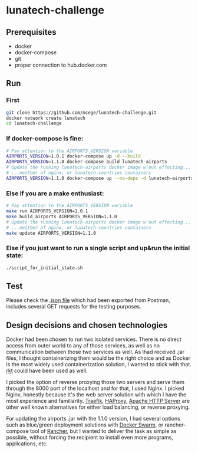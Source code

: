 # lunatech-challenge

## Prerequisites

- docker<br/>
- docker-compose<br/>
- git<br/>
- proper connection to hub.docker.com

## Run

### First

```bash
git clone https://github.com/mcege/lunatech-challenge.git
docker network create lunatech
cd lunatech-challenge
```

### If docker-compose is fine:

```bash
# Pay attention to the AIRPORTS_VERSION variable
AIRPORTS_VERSION=1.0.1 docker-compose up -d --build
AIRPORTS_VERSION=1.1.0 docker-compose build lunatech-airports
# Update the running lunatech-airports docker image w'out effecting... 
# ...neither of nginx, or lunatech-countries containers
AIRPORTS_VERSION=1.1.0 docker-compose up --no-deps -d lunatech-airports
```

### Else if you are a make enthusiast:

```bash
# Pay attention to the AIRPORTS_VERSION variable
make run AIRPORTS_VERSION=1.0.1
make build_airports AIRPORTS_VERSION=1.1.0
# Update the running lunatech-airports docker image w'out effecting...
# ...neither of nginx, or lunatech-countries containers
make update AIRPORTS_VERSION=1.1.0
```

### Else if you just want to run a single script and up&run the initial state:
```bash
./script_for_initial_state.sh
```

## Test

Please check the [.json file](https://github.com/mcege/lunatech-challenge/blob/master/lunatech.postman_collection.json) which had been exported from Postman, includes several GET requests for the testing purposes.

## Design decisions and chosen technologies

Docker had been chosen to run two isolated services. There is no direct access from outer world to any of those services, as well as no communication between those two services as well. As Ihad received .jar files, I thought containerizing them would be the right choice and as Docker is the most widely used containerization solution, I wanted to stick with that. [rkt](https://coreos.com/rkt/) could have been used as well.

I picked the option of reverse proxying those two servers and serve them through the 8000 port of the localhost and for that, I used Nginx. I picked Nginx, honestly because it's the web server solution with which I have the most experience and familiarity. [Traefik](https://traefik.io), [HAProxy](http://www.haproxy.org), [Apache HTTP Server](https://httpd.apache.org) are other well known alternatives for either load balancing, or reverse proxying.

For updating the airports .jar with the 1.1.0 version, I had several options such as blue/green deployment solutions with [Docker Swarm](https://docs.docker.com/engine/swarm/), or rancher-compose tool of [Rancher](https://rancher.com), but I wanted to deliver the task as simple as possible, without forcing the recipient to install even more programs, applications, etc.  
